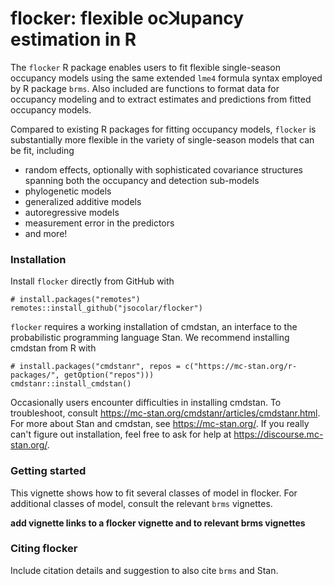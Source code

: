 # flocker: flexible ocꓘupancy estimation in R

The `flocker` R package enables users to fit flexible single-season occupancy
models using the same extended `lme4` formula syntax employed by R package
`brms`. Also included are functions to format data for occupancy modeling and 
to extract estimates and predictions from fitted occupancy models.

Compared to existing R packages for fitting occupancy models, `flocker` is 
substantially more flexible in the variety of single-season models that can
be fit, including 
* random effects, optionally with sophisticated covariance structures spanning 
both the occupancy and detection sub-models
* phylogenetic models
* generalized additive models
* autoregressive models
* measurement error in the predictors
* and more!

### Installation
Install `flocker` directly from GitHub with 
```
# install.packages("remotes")
remotes::install_github("jsocolar/flocker")
```
`flocker` requires a working installation of cmdstan, an interface to the 
probabilistic programming language Stan. We recommend installing cmdstan from 
R with
```
# install.packages("cmdstanr", repos = c("https://mc-stan.org/r-packages/", getOption("repos")))
cmdstanr::install_cmdstan()
```
Occasionally users encounter difficulties in installing cmdstan. To 
troubleshoot, consult https://mc-stan.org/cmdstanr/articles/cmdstanr.html. 
For more about Stan and cmdstan, see https://mc-stan.org/. If you really 
can't figure out installation, feel free to ask for help at 
https://discourse.mc-stan.org/.

### Getting started
This vignette shows how to fit several classes of model in flocker.  For 
additional classes of model, consult the relevant `brms` vignettes.

**add vignette links to a flocker vignette and to relevant brms vignettes**

### Citing flocker
Include citation details and suggestion to also cite `brms` and Stan.
